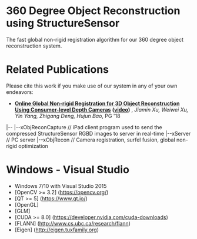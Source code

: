 # 360 Degree Object Reconstruction using StructureSensor #

The fast global non-rigid registration algorithm for our 360 degree object reconstruction system.

# Related Publications #
Please cite this work if you make use of our system in any of your own endeavors:

* **[Online Global Non-rigid Registration for 3D Object Reconstruction Using Consumer-level Depth Cameras](http://www.cad.zju.edu.cn/home/weiweixu/wwxu2017_2018.files/2018_Online%20Global%20Non-rigid%20Registration%20for%203D%20Object%20Reconstruction.pdf)**
**([video](https://youtu.be/SMli8-P7GJY))**
, *Jiamin Xu, Weiwei Xu, Yin Yang, Zhigang Deng, Hujun Bao*, PG '18

|--
	|--xObjReconCapture // iPad client program used to send the compressed StructureSensor RGBD images to server in real-time
	|--xServer // PC server 
	|--xObjRecon // Camera registration, surfel fusion, global non-rigid optimization
	
	
# Windows - Visual Studio #
* Windows 7/10 with Visual Studio 2015
* [OpenCV >= 3.2] (https://opencv.org/)
* [QT >= 5] (https://www.qt.io/)
* [OpenGL]
* [GLM]
* [CUDA >= 8.0] (https://developer.nvidia.com/cuda-downloads)
* [FLANN] (http://www.cs.ubc.ca/research/flann)
* [Eigen] (http://eigen.tuxfamily.org)
